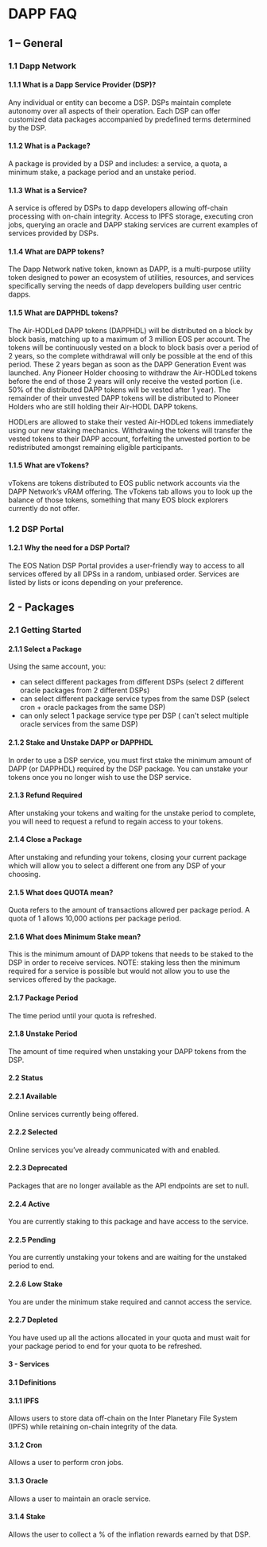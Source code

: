 # DAPP FAQ

## 1 – General

### 1.1 Dapp Network

#### 1.1.1 What is a Dapp Service Provider (DSP)?

Any individual or entity can become a DSP. DSPs maintain complete autonomy over all aspects of their operation. Each DSP can offer customized data packages accompanied by predefined terms determined by the DSP.


#### 1.1.2 What is a Package?

A package is provided by a DSP and includes: a service, a quota, a minimum stake, a package period and an unstake period.


#### 1.1.3 What is a Service?

A service is offered by DSPs to dapp developers allowing off-chain processing with on-chain integrity. Access to IPFS storage, executing cron jobs, querying an oracle and DAPP staking services are current examples of services provided by DSPs.


#### 1.1.4 What are DAPP tokens?

The Dapp Network native token, known as DAPP, is a multi-purpose utility token designed to power an ecosystem of utilities, resources, and services specifically serving the needs of dapp developers building user centric dapps.


#### 1.1.5 What are DAPPHDL tokens?

The Air-HODLed DAPP tokens (DAPPHDL) will be distributed on a block by block basis, matching up to a maximum of 3 million EOS per account. The tokens will be continuously vested on a block to block basis over a period of 2 years, so the complete withdrawal will only be possible at the end of this period. These 2 years began as soon as the DAPP Generation Event was launched. Any Pioneer Holder choosing to withdraw the Air-HODLed tokens before the end of those 2 years will only receive the vested portion (i.e. 50% of the distributed DAPP tokens will be vested after 1 year). The remainder of their unvested DAPP tokens will be distributed to Pioneer Holders who are still holding their Air-HODL DAPP tokens.

HODLers are allowed to stake their vested Air-HODLed tokens immediately using our new staking mechanics. Withdrawing the tokens will transfer the vested tokens to their DAPP account, forfeiting the unvested portion to be redistributed amongst remaining eligible participants.


#### 1.1.5 What are vTokens?

vTokens are tokens distributed to EOS public network accounts via the DAPP Network’s vRAM offering.  The vTokens tab allows you to look up the balance of those tokens, something that many EOS block explorers currently do not offer.


### 1.2 DSP Portal

#### 1.2.1 Why the need for a DSP Portal?

The EOS Nation DSP Portal provides a user-friendly way to access to all services offered by all DPSs in a random, unbiased order. Services are listed by lists or icons depending on your preference.

## 2 - Packages

### 2.1 Getting Started

#### 2.1.1 Select a Package

Using the same account, you:
-	can select different packages from different DSPs  (select 2 different oracle packages from 2 different DSPs)
-	can select different package service types from the same DSP (select cron + oracle packages from the same DSP)
-	can only select 1 package service type per DSP ( can't select multiple oracle services from the same DSP)


#### 2.1.2 Stake and Unstake DAPP or DAPPHDL

In order to use a DSP service, you must first stake the minimum amount of DAPP (or DAPPHDL) required by the DSP package.  You can unstake your tokens once you no longer wish to use the DSP service.


#### 2.1.3 Refund Required

After unstaking your tokens and waiting for the unstake period to complete, you will need to request a refund to regain access to your tokens.


#### 2.1.4 Close a Package

After unstaking and refunding your tokens, closing your current package which will allow you to select a different one from any DSP of your choosing.


#### 2.1.5 What does QUOTA mean?

Quota refers to the amount of transactions allowed per package period.  A quota of 1 allows 10,000 actions per package period.


#### 2.1.6 What does Minimum Stake mean?

This is the minimum amount of DAPP tokens that needs to be staked to the DSP in order to receive services.  NOTE:  staking less then the minimum required for a service is possible but would not allow you to use the services offered by the package.


#### 2.1.7 Package Period

The time period until your quota is refreshed.


#### 2.1.8 Unstake Period

The amount of time required when unstaking your DAPP tokens from the DSP.


#### 2.2 Status

#### 2.2.1 Available

Online services currently being offered.


#### 2.2.2 Selected

Online services you’ve already communicated with and enabled.


#### 2.2.3 Deprecated

Packages that are no longer available as the API endpoints are set to null.


#### 2.2.4 Active

You are currently staking to this package and have access to the service.


#### 2.2.5 Pending

You are currently unstaking your tokens and are waiting for the unstaked period to end.


#### 2.2.6 Low Stake

You are under the minimum stake required and cannot access the service.


#### 2.2.7 Depleted

You have used up all the actions allocated in your quota and must wait for your package period to end for your quota to be refreshed.


#### 3 - Services

#### 3.1 Definitions

#### 3.1.1 IPFS

Allows users to store data off-chain on the Inter Planetary File System (IPFS) while retaining on-chain integrity of the data.


#### 3.1.2 Cron

Allows a user to perform cron jobs.


#### 3.1.3 Oracle

Allows a user to maintain an oracle service.


#### 3.1.4 Stake

Allows the user to collect a % of the inflation rewards earned by that DSP.

